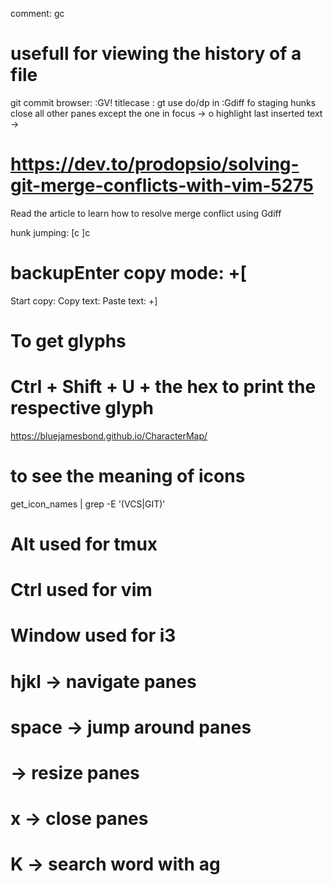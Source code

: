 comment: gc

# usefull for viewing the history of a file
git commit browser: :GV!
titlecase : gt
use do/dp in :Gdiff fo staging hunks
close all other panes except the one in focus -> <C-w> o
highlight last inserted text -> <gV>

# https://dev.to/prodopsio/solving-git-merge-conflicts-with-vim-5275
Read the article to learn how to resolve merge conflict using Gdiff


hunk jumping: [c ]c

# backupEnter copy mode: <prefix>+[
Start copy: <Space>
Copy text: <Enter>
Paste text: <prefix>+]

# To get glyphs
# Ctrl + Shift + U + the hex to print the respective glyph
https://bluejamesbond.github.io/CharacterMap/

# to see the meaning of icons
get_icon_names | grep -E '(VCS|GIT)'



# Alt used for tmux
# Ctrl used for vim
# Window used for i3
# hjkl -> navigate panes
# space -> jump around panes
# <U-D-L-R> -> resize panes
# x -> close panes
# K -> search word with ag


